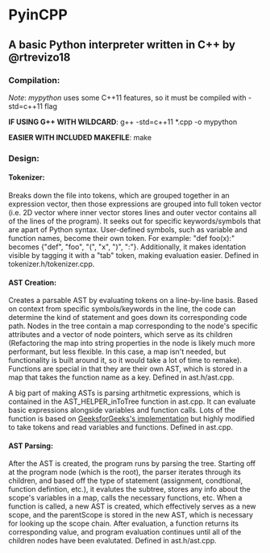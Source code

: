 # PyinCPP

## A basic Python interpreter written in C++ by @rtrevizo18

### Compilation:

*Note*: *mypython* uses some C++11 features, so it must be compiled with -std=c++11 flag

**IF USING G++ WITH WILDCARD**: g++ -std=c++11 *.cpp -o mypython

**EASIER WITH INCLUDED MAKEFILE**: make

### Design:

#### Tokenizer: 
Breaks down the file into tokens, which are grouped together in an expression vector, then those expressions are grouped into full token vector (i.e. 2D vector where inner vector stores lines and outer vector contains all of the lines of the program). It seeks out for specific keywords/symbols that are apart of Python syntax. User-defined symbols, such as variable and function names, become their own token. For example: "def foo(x):" becomes {"def", "foo", "(", "x", ")", ":"}. Additionally, it makes identation visible by tagging it with a "tab" token, making evaluation easier. Defined in tokenizer.h/tokenizer.cpp.

#### AST Creation:
Creates a parsable AST by evaluating tokens on a line-by-line basis. Based on context from specific symbols/keywords in the line, the code can determine the kind of statement and goes down its corresponding code path. Nodes in the tree contain a map corresponding to the node's specific attributes and a vector of node pointers, which serve as its children (Refactoring the map into string properties in the node is likely much more performant, but less flexible. In this case, a map isn't needed, but functionality is built around it, so it would take a lot of time to remake). Functions are special in that they are their own AST, which is stored in a map that takes the function name as a key. Defined in ast.h/ast.cpp.
    
A big part of making ASTs is parsing arthitmetic expressions, which is contained in the AST_HELPER_inToTree function in ast.cpp. It can evaluate basic expressions alongside variables and function calls. Lots of the function is based on [GeeksforGeeks's implementation](https://www.geeksforgeeks.org/program-to-convert-infix-notation-to-expression-tree/) but highly modified to take tokens and read variables and functions. Defined in ast.cpp.

#### AST Parsing:
After the AST is created, the program runs by parsing the tree. Starting off at the program node (which is the root), the parser iterates through its children, and based off the type of statement (assignment, condtional, function defintion, etc.), it evalutes the subtree, stores any info about the scope's variables in a map, calls the necessary functions, etc. When a function is called, a new AST is created, which effectively serves as a new scope, and the parentScope is stored in the new AST, which is necessary for looking up the scope chain. After evaluation, a function returns its corresponding value, and program evaluation continues until all of the children nodes have been evalutated. Defined in ast.h/ast.cpp.